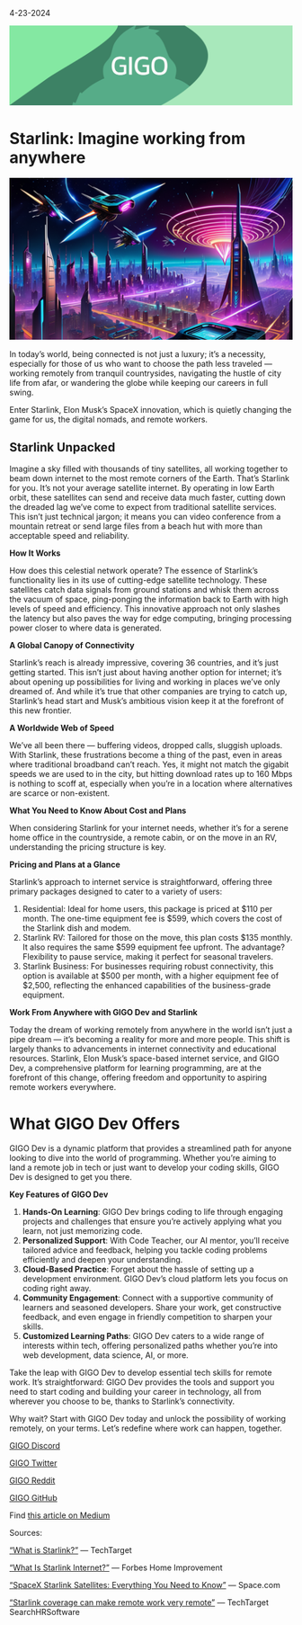 4-23-2024

![Newsletter Banner](https://raw.githubusercontent.com/Gage-Technologies/blogs-gigo.dev/master/images/GIGO_newsletter_banner.png)

# Starlink: Imagine working from anywhere

![cool AI image](https://raw.githubusercontent.com/Gage-Technologies/blogs-gigo.dev/master/images/GIGOstarlinkPNG.png)

In today’s world, being connected is not just a luxury; it’s a necessity, especially for those of us who want to choose the path less traveled — working remotely from tranquil countrysides, navigating the hustle of city life from afar, or wandering the globe while keeping our careers in full swing. 

Enter Starlink, Elon Musk’s SpaceX innovation, which is quietly changing the game for us, the digital nomads, and remote workers.

## Starlink Unpacked

Imagine a sky filled with thousands of tiny satellites, all working together to beam down internet to the most remote corners of the Earth. That’s Starlink for you. It’s not your average satellite internet. By operating in low Earth orbit, these satellites can send and receive data much faster, cutting down the dreaded lag we’ve come to expect from traditional satellite services. This isn’t just technical jargon; it means you can video conference from a mountain retreat or send large files from a beach hut with more than acceptable speed and reliability.

**How It Works**

How does this celestial network operate? The essence of Starlink’s functionality lies in its use of cutting-edge satellite technology. These satellites catch data signals from ground stations and whisk them across the vacuum of space, ping-ponging the information back to Earth with high levels of speed and efficiency. This innovative approach not only slashes the latency but also paves the way for edge computing, bringing processing power closer to where data is generated.

**A Global Canopy of Connectivity**

Starlink’s reach is already impressive, covering 36 countries, and it’s just getting started. This isn’t just about having another option for internet; it’s about opening up possibilities for living and working in places we’ve only dreamed of. And while it’s true that other companies are trying to catch up, Starlink’s head start and Musk’s ambitious vision keep it at the forefront of this new frontier.

**A Worldwide Web of Speed**

We’ve all been there — buffering videos, dropped calls, sluggish uploads. With Starlink, these frustrations become a thing of the past, even in areas where traditional broadband can’t reach. Yes, it might not match the gigabit speeds we are used to in the city, but hitting download rates up to 160 Mbps is nothing to scoff at, especially when you’re in a location where alternatives are scarce or non-existent.

**What You Need to Know About Cost and Plans**

When considering Starlink for your internet needs, whether it’s for a serene home office in the countryside, a remote cabin, or on the move in an RV, understanding the pricing structure is key.

**Pricing and Plans at a Glance**

Starlink’s approach to internet service is straightforward, offering three primary packages designed to cater to a variety of users:

1. Residential: Ideal for home users, this package is priced at $110 per month. The one-time equipment fee is $599, which covers the cost of the Starlink dish and modem.
2. Starlink RV: Tailored for those on the move, this plan costs $135 monthly. It also requires the same $599 equipment fee upfront. The advantage? Flexibility to pause service, making it perfect for seasonal travelers.
3. Starlink Business: For businesses requiring robust connectivity, this option is available at $500 per month, with a higher equipment fee of $2,500, reflecting the enhanced capabilities of the business-grade equipment.

**Work From Anywhere with GIGO Dev and Starlink**

Today the dream of working remotely from anywhere in the world isn’t just a pipe dream — it’s becoming a reality for more and more people. This shift is largely thanks to advancements in internet connectivity and educational resources. Starlink, Elon Musk’s space-based internet service, and GIGO Dev, a comprehensive platform for learning programming, are at the forefront of this change, offering freedom and opportunity to aspiring remote workers everywhere.

# What GIGO Dev Offers

GIGO Dev is a dynamic platform that provides a streamlined path for anyone looking to dive into the world of programming. Whether you’re aiming to land a remote job in tech or just want to develop your coding skills, GIGO Dev is designed to get you there.

**Key Features of GIGO Dev**

1. **Hands-On Learning**: GIGO Dev brings coding to life through engaging projects and challenges that ensure you’re actively applying what you learn, not just memorizing code.
2. **Personalized Support**: With Code Teacher, our AI mentor, you’ll receive tailored advice and feedback, helping you tackle coding problems efficiently and deepen your understanding.
3. **Cloud-Based Practice**: Forget about the hassle of setting up a development environment. GIGO Dev’s cloud platform lets you focus on coding right away.
4. **Community Engagement**: Connect with a supportive community of learners and seasoned developers. Share your work, get constructive feedback, and even engage in friendly competition to sharpen your skills.
5. **Customized Learning Paths**: GIGO Dev caters to a wide range of interests within tech, offering personalized paths whether you’re into web development, data science, AI, or more.

Take the leap with GIGO Dev to develop essential tech skills for remote work. It’s straightforward: GIGO Dev provides the tools and support you need to start coding and building your career in technology, all from wherever you choose to be, thanks to Starlink’s connectivity.

Why wait? Start with GIGO Dev today and unlock the possibility of working remotely, on your terms. Let’s redefine where work can happen, together.

[GIGO Discord](https://discord.gg/learnprogramming)

[GIGO Twitter](https://twitter.com/gigo_dev)

[GIGO Reddit](https://www.reddit.com/r/gigodev/)

[GIGO GitHub](https://github.com/Gage-Technologies/gigo.dev)

Find [this article on Medium](https://medium.com/@gigo_dev/gigo-tech-trends-newsletter-015-c9b4f3c160d9)

Sources:

[“What is Starlink?”](https://www.techtarget.com/whatis/definition/Starlink) — TechTarget

[“What Is Starlink Internet?”](https://www.forbes.com/home-improvement/home/what-is-starlink-internet/) — Forbes Home Improvement

[“SpaceX Starlink Satellites: Everything You Need to Know”](https://www.space.com/spacex-starlink-satellites.html) — Space.com

[“Starlink coverage can make remote work very remote”](https://www.techtarget.com/searchhrsoftware/news/252516597/Starlink-coverage-can-make-remote-work-very-remote) — TechTarget SearchHRSoftware
